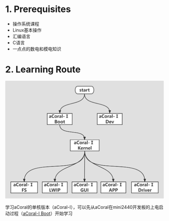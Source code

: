 # 1. Prerequisites
* 操作系统课程
* Linux基本操作
* 汇编语言
* C语言
* 一点点的数电和模电知识

# 2. Learning Route
![](pic/Learning%20Route.png)

学习aCoral的单核版本（aCoral-Ⅰ），可以先从aCoral在mini2440开发板的上电启动过程（[aCoral-Ⅰ Boot](http://www.google.com/)）开始学习